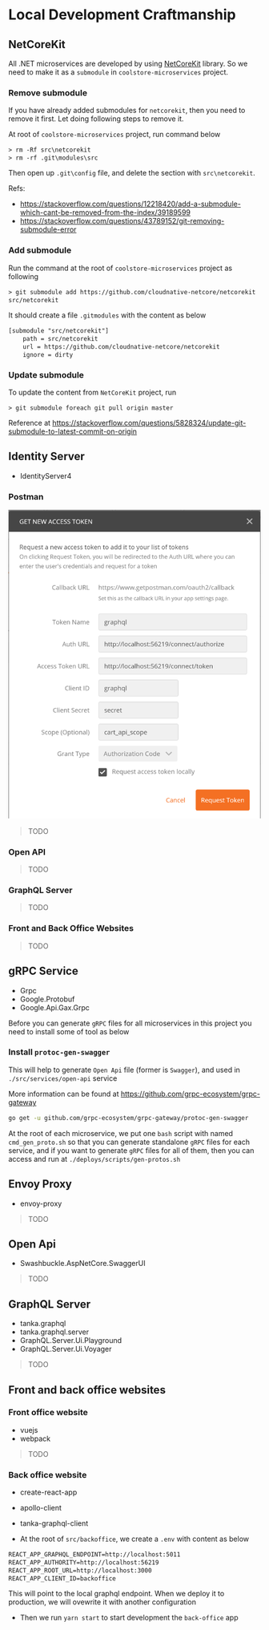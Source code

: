 # Local Development Craftmanship

## NetCoreKit

All .NET microservices are developed by using [NetCoreKit](https://github.com/cloudnative-netcore/netcorekit) library. So we need to make it as a `submodule` in `coolstore-microservices` project.

### Remove submodule

If you have already added submodules for `netcorekit`, then you need to remove it first. Let doing following steps to remove it.

At root of `coolstore-microservices` project, run command below

```
> rm -Rf src\netcorekit
> rm -rf .git\modules\src
```

Then open up `.git\config` file, and delete the section with `src\netcorekit`.

Refs:

- https://stackoverflow.com/questions/12218420/add-a-submodule-which-cant-be-removed-from-the-index/39189599
- https://stackoverflow.com/questions/43789152/git-removing-submodule-error

### Add submodule

Run the command at the root of `coolstore-microservices` project as following

```
> git submodule add https://github.com/cloudnative-netcore/netcorekit src/netcorekit
```

It should create a file `.gitmodules` with the content as below

```
[submodule "src/netcorekit"]
	path = src/netcorekit
	url = https://github.com/cloudnative-netcore/netcorekit
	ignore = dirty
```

### Update submodule

To update the content from `NetCoreKit` project, run

```
> git submodule foreach git pull origin master
```

Reference at https://stackoverflow.com/questions/5828324/update-git-submodule-to-latest-commit-on-origin

## Identity Server

- IdentityServer4

### Postman

![](postman-graphql.png)

> TODO

### Open API

> TODO

### GraphQL Server

> TODO

### Front and Back Office Websites

> TODO

## gRPC Service

- Grpc
- Google.Protobuf
- Google.Api.Gax.Grpc

Before you can generate `gRPC` files for all microservices in this project you need to install some of tool as below

### Install `protoc-gen-swagger`

This will help to generate `Open Api` file (former is `Swagger`), and used in `./src/services/open-api` service

More information can be found at https://github.com/grpc-ecosystem/grpc-gateway

```bash
go get -u github.com/grpc-ecosystem/grpc-gateway/protoc-gen-swagger
```

At the root of each microservice, we put one `bash` script with named `cmd_gen_proto.sh` so that you can generate standalone `gRPC` files for each service, and if you want to generate `gRPC` files for all of them, then you can access and run at `./deploys/scripts/gen-protos.sh`

## Envoy Proxy

- envoy-proxy

> TODO

## Open Api

- Swashbuckle.AspNetCore.SwaggerUI

> TODO

## GraphQL Server

- tanka.graphql
- tanka.graphql.server
- GraphQL.Server.Ui.Playground
- GraphQL.Server.Ui.Voyager

> TODO

## Front and back office websites

### Front office website

- vuejs
- webpack

> TODO

### Back office website

- create-react-app
- apollo-client
- tanka-graphql-client

- At the root of `src/backoffice`, we create a `.env` with content as below

```
REACT_APP_GRAPHQL_ENDPOINT=http://localhost:5011
REACT_APP_AUTHORITY=http://localhost:56219
REACT_APP_ROOT_URL=http://localhost:3000
REACT_APP_CLIENT_ID=backoffice
```

This will point to the local graphql endpoint. When we deploy it to production, we will ovewrite it with another configuration

- Then we run `yarn start` to start development the `back-office` app

